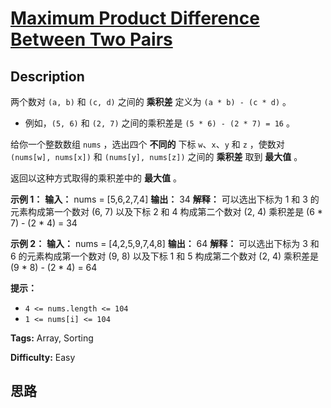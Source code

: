 # [Maximum Product Difference Between Two Pairs][title]

## Description

两个数对 `(a, b)` 和 `(c, d)` 之间的 **乘积差** 定义为 `(a * b) - (c * d)` 。

  * 例如，`(5, 6)` 和 `(2, 7)` 之间的乘积差是 `(5 * 6) - (2 * 7) = 16` 。

给你一个整数数组 `nums` ，选出四个 **不同的** 下标 `w`、`x`、`y` 和 `z` ，使数对 `(nums[w], nums[x])` 和
`(nums[y], nums[z])` 之间的 **乘积差** 取到 **最大值** 。

返回以这种方式取得的乘积差中的 **最大值** 。

**示例 1：**
            **输入：** nums = [5,6,2,7,4]    **输出：** 34    **解释：** 可以选出下标为 1 和 3 的元素构成第一个数对 (6, 7) 以及下标 2 和 4 构成第二个数对 (2, 4)    乘积差是 (6 * 7) - (2 * 4) = 34    

**示例 2：**
            **输入：** nums = [4,2,5,9,7,4,8]    **输出：** 64    **解释：** 可以选出下标为 3 和 6 的元素构成第一个数对 (9, 8) 以及下标 1 和 5 构成第二个数对 (2, 4)    乘积差是 (9 * 8) - (2 * 4) = 64    

**提示：**

  * `4 <= nums.length <= 104`
  * `1 <= nums[i] <= 104`


**Tags:** Array, Sorting

**Difficulty:** Easy

## 思路

[title]: https://leetcode-cn.com/problems/maximum-product-difference-between-two-pairs
